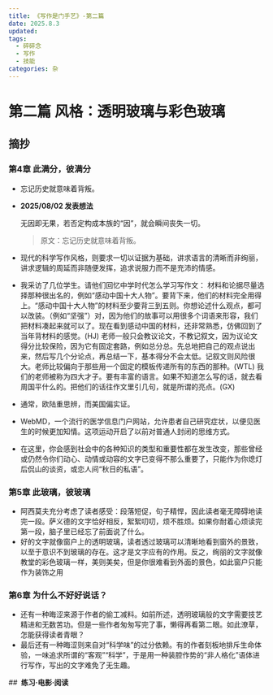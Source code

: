 ```yaml
---
title: 《写作是门手艺》-第二篇
date: 2025.8.3
updated:
tags:
  - 碎碎念
  - 写作
  - 技能
categories: 杂
---
```


# 第二篇 风格：透明玻璃与彩色玻璃

## 摘抄

### **第4章 此满分，彼满分**

- 忘记历史就意味着背叛。

- **2025/08/02 发表想法**

  无因即无果，若否定构成本族的“因”，就会瞬间丧失一切。

  > 原文：忘记历史就意味着背叛。

- 现代的科学写作风格，则要求一切以证据为基础，讲求语言的清晰而非绚丽，讲求逻辑的周延而非随便发挥，追求说服力而不是充沛的情感。

- 我采访了几位学生。请他们回忆中学时代怎么学习写作文： 材料和论据尽量选择那种很出名的，例如“感动中国十大人物”。要背下来，他们的材料完全用得上。“感动中国十大人物”的材料至少要背三到五则。你想论述什么观点，都可以改装。（例如“坚强”）对，因为他们的故事可以用很多个词语来形容，我们把材料凑起来就可以了。现在看到感动中国的材料，还非常熟悉，仿佛回到了当年背材料的感觉。(HJ) 老师一般只会教议论文，不教记叙文，因为议论文得分比较保险，因为它有固定套路，例如总分总。先总地把自己的观点说出来，然后写几个分论点，再总结一下，基本得分不会太低。记叙文则风险很大。老师比较偏向于那些用一个固定的模板传递所有的东西的那种。(WTL) 我们的老师被称为四大才子。要有丰富的语言。如果不知道怎么写的话，就去看周国平什么的。把他们的话往作文里引几句，就是所谓的亮点。(GX)

- 通常，欧陆重思辨，而美国偏实证。

- WebMD，一个流行的医学信息门户网站，允许患者自己研究症状，以便见医生的时候更加知情。这项运动开启了以前对普通人封闭的思维方式。

- 在这里，你会感到社会中的各种知识的类型和重要性都在发生改变，那些曾经或仍然令你们动心、动情或动容的文字已变得不那么重要了，只能作为你熄灯后侃山的谈资，或恋人间“秋日的私语”。

### **第5章 此玻璃，彼玻璃**

- 阿西莫夫充分考虑了读者感受：段落短促，句子精悍，因此读者毫无障碍地读完一段。萨义德的文字恰好相反，絮絮叨叨，烦不胜烦。如果你耐着心烦读完第一段，脑子里已经忘了前面说了什么。
- 好的文字就像窗户上的透明玻璃，读者透过玻璃可以清晰地看到窗外的景致，以至于意识不到玻璃的存在。这才是文字应有的作用。反之，绚丽的文字就像教堂的彩色玻璃一样，美则美矣，但是你很难看到外面的景色，如此窗户只能作为装饰之用

### **第6章 为什么不好好说话？**

- 还有一种晦涩来源于作者的偷工减料。如前所述，透明玻璃般的文字需要技艺精进和无数苦功。但是一些作者匆匆写完了事，懒得再看第二眼。如此潦草，怎能获得读者青眼？
- 最后还有一种晦涩则来自对“科学味”的过分依赖。有的作者刻板地排斥生命体验，一味追求所谓的“客观”“科学”，于是用一种装腔作势的“非人格化”语体进行写作，写出的文字难免了无生趣。

## **练习·电影·阅读**


